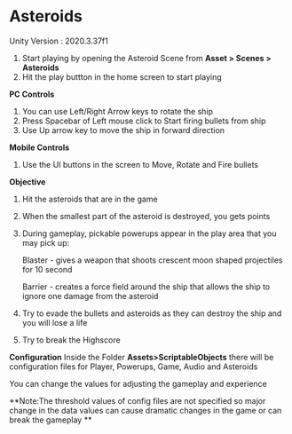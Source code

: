 # Asteroids

Unity Version : 2020.3.37f1

1. Start playing by opening the Asteroid Scene from **Asset > Scenes > Asteroids**
2. Hit the play buttton in the home screen to start playing

**PC Controls**
1. You can use Left/Right Arrow keys to rotate the ship
2. Press Spacebar of Left mouse click to Start firing bullets from ship
3. Use Up arrow key to move the ship in forward direction

**Mobile Controls**
1. Use the UI buttons in the screen to Move, Rotate and Fire bullets

**Objective**
1. Hit the asteroids that are in the game
2. When the smallest part of the asteroid is destroyed, you gets points
3. During gameplay, pickable powerups appear in the play area that you may pick up: 

   Blaster - gives a weapon that shoots crescent moon shaped projectiles for 10 second
   
   Barrier - creates a force field around the ship that allows the ship to ignore one damage from the asteroid  
4. Try to evade the bullets and asteroids as they can destroy the ship and you will lose a life
5. Try to break the Highscore

**Configuration**
Inside the Folder **Assets>ScriptableObjects** there will be configuration files for Player, Powerups, Game, Audio and Asteroids

You can change the values for adjusting the gameplay and experience

**Note:The threshold values of config files are not specified so major change in the data values can cause dramatic changes in the game or can break the gameplay **
